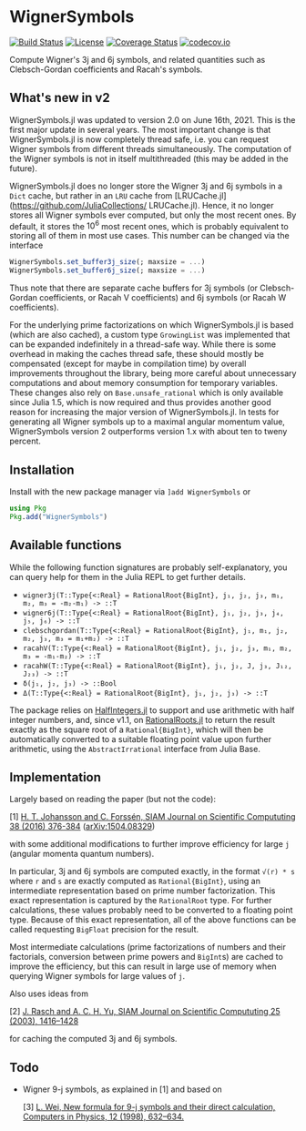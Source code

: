 # WignerSymbols

[![Build Status](https://travis-ci.org/Jutho/WignerSymbols.jl.svg?branch=master)](https://travis-ci.org/Jutho/WignerSymbols.jl)
[![License](http://img.shields.io/badge/license-MIT-brightgreen.svg?style=flat)](LICENSE.md)
[![Coverage Status](https://coveralls.io/repos/Jutho/WignerSymbols.jl/badge.svg?branch=master&service=github)](https://coveralls.io/github/Jutho/WignerSymbols.jl?branch=master)
[![codecov.io](http://codecov.io/github/Jutho/WignerSymbols.jl/coverage.svg?branch=master)](http://codecov.io/github/Jutho/WignerSymbols.jl?branch=master)

Compute Wigner's 3j and 6j symbols, and related quantities such as Clebsch-Gordan
coefficients and Racah's symbols.

## What's new in v2

WignerSymbols.jl was updated to version 2.0 on June 16th, 2021. This is the first major
update in several years. The most important change is that WignerSymbols.jl is now
completely thread safe, i.e. you can request Wigner symbols from different threads
simultaneously. The computation of the Wigner symbols is not in itself multithreaded (this
may be added in the future).

WignerSymbols.jl does no longer store the Wigner 3j and 6j symbols in a `Dict` cache, but
rather in an `LRU` cache from [LRUCache.jl](https://github.com/JuliaCollections/
LRUCache.jl). Hence, it no longer stores all Wigner symbols ever computed, but only the
most recent ones. By default, it stores the $10^6$ most recent ones, which is probably
equivalent to storing all of them in most use cases. This number can be changed via the
interface
```julia
WignerSymbols.set_buffer3j_size(; maxsize = ...)
WignerSymbols.set_buffer6j_size(; maxsize = ...)
```
Thus note that there are separate cache buffers for 3j symbols (or Clebsch-Gordan
coefficients, or Racah V coefficients) and 6j symbols (or Racah W coefficients).

For the underlying prime factorizations on which WignerSymbols.jl is based (which are also
cached), a custom type `GrowingList` was implemented that can be expanded indefinitely in a
thread-safe way. While there is some overhead in making the caches thread safe, these
should mostly be compensated (except for maybe in compilation time) by overall improvements
throughout the library, being more careful about unnecessary computations and about memory
consumption for temporary variables. These changes also rely on `Base.unsafe_rational`
which is only available since Julia 1.5, which is now required and thus provides another
good reason for increasing the major version of WignerSymbols.jl. In tests for generating
all Wigner symbols up to a maximal angular momentum value, WignerSymbols version 2
outperforms version 1.x with about ten to tweny percent.

## Installation
Install with the new package manager via `]add WignerSymbols` or
```julia
using Pkg
Pkg.add("WignerSymbols")
```

## Available functions
While the following function signatures are probably self-explanatory, you can query help
for them in the Julia REPL to get further details.
*   `wigner3j(T::Type{<:Real} = RationalRoot{BigInt}, j₁, j₂, j₃, m₁, m₂, m₃ = -m₂-m₁) -> ::T`
*   `wigner6j(T::Type{<:Real} = RationalRoot{BigInt}, j₁, j₂, j₃, j₄, j₅, j₆) -> ::T`
*   `clebschgordan(T::Type{<:Real} = RationalRoot{BigInt}, j₁, m₁, j₂, m₂, j₃, m₃ = m₁+m₂) -> ::T`
*   `racahV(T::Type{<:Real} = RationalRoot{BigInt}, j₁, j₂, j₃, m₁, m₂, m₃ = -m₁-m₂) -> ::T`
*   `racahW(T::Type{<:Real} = RationalRoot{BigInt}, j₁, j₂, J, j₃, J₁₂, J₂₃) -> ::T`
*   `δ(j₁, j₂, j₃) -> ::Bool`
*   `Δ(T::Type{<:Real} = RationalRoot{BigInt}, j₁, j₂, j₃) -> ::T`


The package relies on [HalfIntegers.jl](https://github.com/sostock/HalfIntegers.jl) to
support and use arithmetic with half integer numbers, and, since v1.1, on
[RationalRoots.jl](https://github.com/Jutho/RationalRoots.jl) to return the result exactly
as the square root of a `Rational{BigInt}`, which will then be automatically converted to a
suitable floating point value upon further arithmetic, using the `AbstractIrrational`
interface from Julia Base.

## Implementation
Largely based on reading the paper (but not the code):

[1] [H. T. Johansson and C. Forssén, SIAM Journal on Scientific Compututing 38 (2016) 376-384](https://doi.org/10.1137/15M1021908) ([arXiv:1504.08329](https://arxiv.org/abs/1504.08329))

with some additional modifications to further improve efficiency for large `j` (angular
momenta quantum numbers).

In particular, 3j and 6j symbols are computed exactly, in the format `√(r) * s` where `r`
and `s` are exactly computed as `Rational{BigInt}`, using an intermediate representation
based on prime number factorization. This exact representation is captured by the
`RationalRoot` type. For further calculations, these values probably need to be converted
to a floating point type. Because of this exact representation, all of the above functions
can be called requesting `BigFloat` precision for the result.

Most intermediate calculations (prime factorizations of numbers and their factorials,
conversion between prime powers and `BigInt`s) are cached to improve the efficiency, but
this can result in large use of memory when querying Wigner symbols for large values of `j`.

Also uses ideas from

[2] [J. Rasch and A. C. H. Yu, SIAM Journal on Scientific Compututing 25 (2003), 1416–1428](https://doi.org/10.1137/S1064827503422932)

for caching the computed 3j and 6j symbols.

## Todo
*   Wigner 9-j symbols, as explained in [1] and based on

    [3] [L. Wei, New formula for 9-j symbols and their direct calculation, Computers in Physics, 12 (1998), 632–634.](http://citeseerx.ist.psu.edu/viewdoc/download?doi=10.1.1.481.5946&rep=rep1&type=pdf)
